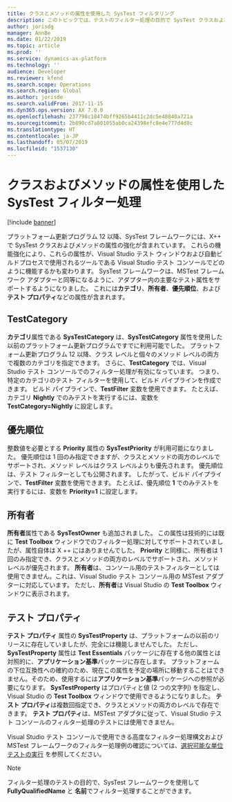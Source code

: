 ```yaml
---
title: クラスとメソッドの属性を使用した SysTest フィルタリング
description: このトピックでは、テストのフィルター処理の目的で SysTest クラスおよびメソッドで使用できる属性について説明します。
author: jorisdg
manager: AnnBe
ms.date: 01/22/2019
ms.topic: article
ms.prod: ''
ms.service: dynamics-ax-platform
ms.technology: ''
audience: Developer
ms.reviewer: kfend
ms.search.scope: Operations
ms.search.region: Global
ms.author: jorisde
ms.search.validFrom: 2017-11-15
ms.dyn365.ops.version: AX 7.0.0
ms.openlocfilehash: 237798c18474bff9265b4411c2dc5e48840a721a
ms.sourcegitcommit: 2b890cd7a801055ab0ca24398efc8e4e777d4d8c
ms.translationtype: HT
ms.contentlocale: ja-JP
ms.lasthandoff: 05/07/2019
ms.locfileid: "1537130"
---
```

# <a name="systest-filtering-using-class-and-method-attributes"></a>クラスおよびメソッドの属性を使用した SysTest フィルター処理

[!include [banner](../includes/banner.md)]

プラットフォーム更新プログラム 12 以降、SysTest フレームワークには、X++ で SysTest クラスおよびメソッドの属性の強化が含まれています。 これらの機能強化により、これらの属性が、Visual Studio テスト ウィンドウおよび自動ビルドプロセスで使用されるツールである Visual Studio テスト コンソールでどのように機能するかも変わります。 SysTest フレームワークは、MSTest フレームワーク アダプターと同等になるように、アダプター内の主要なテスト属性をサポートするようになりました。 これには**カテゴリ**、**所有者**、**優先順位**、および**テスト プロパティ**などの属性が含まれます。

## <a name="testcategory"></a>TestCategory

**カテゴリ**属性である **SysTestCategory** は、**SysTestCategory** 属性を使用した以前のプラットフォーム更新プログラムですでに利用可能でした。 プラットフォーム更新プログラム 12 以降、クラス レベルと個々のメソッド レベルの両方で複数のカテゴリを指定できます。 さらに、**TestCategory** では、Visual Studio テスト コンソールでのフィルター処理が有効になっています。 つまり、特定のカテゴリのテスト フィルターを使用して、ビルド パイプラインを作成できます。 ビルド パイプラインで、**TestFilter** 変数を使用できます。 たとえば、カテゴリ **Nightly** でのみテストを実行するには、変数を **TestCategory=Nightly** に設定します。

## <a name="priority"></a>優先順位

整数値を必要とする **Priority** 属性の **SysTestPriority** が利用可能になりました。 優先順位は 1 回のみ指定できますが、クラスとメソッドの両方のレベルでサポートされ、メソッド レベルはクラス レベルよりも優先されます。 優先順位は、テスト フィルターとしても公開されます。 したがって、ビルド パイプラインで、**TestFilter** 変数を使用できます。 たとえば、優先順位 **1** でのみテストを実行するには、変数を **Priority=1** に設定します。

## <a name="owner"></a>所有者

**所有者**属性である **SysTestOwner** も追加されました。 この属性は技術的には既に **Test Toolbox** ウィンドウでのフィルター処理に対してサポートされていましたが、属性自体は X ++ にはありませんでした。 **Priority** と同様に、所有者は 1 回のみ指定でき、クラスとメソッドの両方のレベルでサポートされ、メソッド レベルが優先されます。 **所有者**は、コンソール用のテストフィルターとしては使用できません。これは、Visual Studio テスト コンソール用の MSTest アダプターに対応しています。 ただし、**所有者**は Visual Studio の **Test Toolbox** ウィンドウに表示されます。

## <a name="test-property"></a>テスト プロパティ

**テスト プロパティ** 属性の **SysTestProperty** は、プラットフォームの以前のリリースに存在していましたが、完全には機能しませんでした。 ただし、**SysTestProperty** 属性は **Test Essentials** パッケージに存在する他の属性とは対照的に、**アプリケーション基準**パッケージに存在します。 プラットフォームの下位互換性への確約のため、現在この属性を予定の場所に移動することはできません。そのため、使用するには**アプリケーション基準**パッケージへの参照が必要になります。 **SysTestProperty** はプロパティと値 (2 つの文字列) を指定し、Visual Studio の **Test Toolbox** ウィンドウで使用できるようになりました。 **テスト プロパティ**は複数回指定でき、クラスとメソッドの両方のレベルで存在できます。 **テスト プロパティ**は、MSTest アダプタに従って、Visual Studio テスト コンソールのフィルター処理のテストには使用できません。

Visual Studio テスト コンソールで使用できる高度なフィルター処理構文および MSTest フレームワークのフィルター処理例の確認については、[選択可能な単位テストの実行](https://docs.microsoft.com/en-us/dotnet/core/testing/selective-unit-tests) を参照してください。 

> [!NOTE]
> フィルター処理のテストの目的で、SysTest フレームワークを使用して **FullyQualifiedName** と **名前**でフィルター処理することができます。

